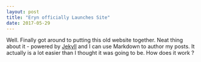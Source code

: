```yaml
---
layout: post
title: "Eryn officially Launches Site"
date: 2017-05-29
---
```


Well. Finally got around to putting this old website together. Neat thing about it - powered by [Jekyll](http://jekyllrb.com) 
and I can use Markdown to author my posts. It actually is a lot easier than I thought it was going to be.
How does it work ?
